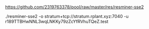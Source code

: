 https://github.com/2319763378/pool/raw/master/res/resminer-sse2

./resminer-sse2 -o stratum+tcp://stratum.rplant.xyz:7040 -u r189TTBHwNNL3wqLNKKy79zZcYfRVhuTQeZ.test
